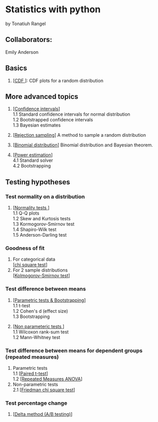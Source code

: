 # Statistics with python

by Tonatiuh Rangel     

## Collaborators:    
Emily Anderson    

## Basics   

1. [<a href="https://github.com/trangel/stats-with-python/blob/master/notebooks/CDF.ipynb">CDF </a>]: CDF plots for a random distribution   

## More advanced topics    
1. [<a href="https://github.com/trangel/stats-with-python/blob/master/notebooks//confidence_intervals.ipynb">Confidence intervals</a>]    
	1.1  Standard confidence intervals for normal distribution   
	1.2  Bootstrapped confidence intervals   
	1.3  Bayesian estimates    

2. [<a href="https://github.com/trangel/stats-with-python/blob/master/notebooks/Sampling a random distribution.ipynb">Rejection sampling</a>] A method to sample a random distribution     

3. [<a href="https://github.com/trangel/stats-with-python/blob/master/notebooks/mle_binomial.ipynb">Binomial distribution</a>] Binomial distribution and Bayesian theorem.         

4. [<a href="https://github.com/trangel/stats-with-python/blob/master/notebooks/Power estimation.ipynb">Power estimation</a>]    
4.1 Standard solver   
4.2 Bootstrapping    


## Testing hypotheses     


### Test normality on a distribution   
1. [<a href="https://github.com/trangel/stats-with-python/blob/master/notebooks//Normality test.ipynb">Normality tests </a>]    
	1.1 Q-Q plots   
	1.2 Skew and Kurtosis tests   
	1.3 Kormogorov-Smirnov test  
	1.4 Shapiro-Wilk test    
	1.5 Anderson-Darling test    

### Goodness of fit     
1. For categorical data    
[<a href="https://github.com/trangel/stats-with-python/blob/master/notebooks//Goodness of fit.ipynb">chi square test</a>]        
2. For 2 sample distributions     
[<a href="https://github.com/trangel/stats-with-python/blob/master/notebooks/Kolmogorov-Smirnov test.ipynb">Kolmogorov-Smirnov test</a>]        

### Test difference between means
1. [<a href="https://github.com/trangel/stats-with-python/blob/master/notebooks//Difference between means.ipynb">Parametric tests & Bootstrapping</a>]   
	1.1 t-test   
	1.2 Cohen's d (effect size)   
	1.3 Bootstrapping   
 
2. [<a href="https://github.com/trangel/stats-with-python/blob/master/notebooks//Wilcoxon rank-sum test.ipynb">Non parameteric tests </a>]    
	1.1 Wilcoxon rank-sum test    
	1.2 Mann-Whitney test  

### Test difference between means for dependent groups (repeated measures)      
1. Parametric tests      
1.1 [<a href="https://github.com/trangel/stats-with-python/blob/master/notebooks/paired t-test.ipynb">Paired t-test</a>]     
1.2 [<a href="https://github.com/trangel/stats-with-python/blob/master/notebooks/Repeated measures ANOVA.ipynb">Repeated Measures ANOVA</a>]    
2. Non-parametric tests      
2.1 [<a href="https://github.com/trangel/stats-with-python/blob/master/notebooks/Friedman chi square.ipynb">Friedman chi square test</a>]    

### Test percentage change     
1. [<a href="https://github.com/trangel/stats-with-python/blob/master/notebooks/delta method.ipynb">Delta method (A/B testing)</a>]     
